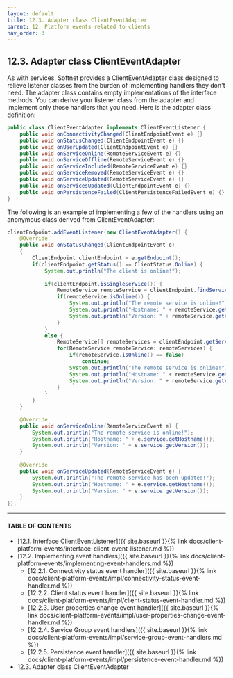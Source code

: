 ```yaml
---
layout: default
title: 12.3. Adapter class ClientEventAdapter
parent: 12. Platform events related to clients
nav_order: 3
---
```


## 12.3. Adapter class ClientEventAdapter

As with services, Softnet provides a <span class="datatype">ClientEventAdapter</span> class designed to relieve listener classes from the burden of implementing handlers they don't need. The adapter class contains empty implementations of the interface methods. You can derive your listener class from the adapter and implement only those handlers that you need. Here is the adapter class definition:
```java
public class ClientEventAdapter implements ClientEventListener {
	public void onConnectivityChanged(ClientEndpointEvent e) {}
	public void onStatusChanged(ClientEndpointEvent e) {}
	public void onUserUpdated(ClientEndpointEvent e) {}
	public void onServiceOnline(RemoteServiceEvent e) {}
	public void onServiceOffline(RemoteServiceEvent e) {}
	public void onServiceIncluded(RemoteServiceEvent e) {}
	public void onServiceRemoved(RemoteServiceEvent e) {}
	public void onServiceUpdated(RemoteServiceEvent e) {}	
	public void onServicesUpdated(ClientEndpointEvent e) {}
	public void onPersistenceFailed(ClientPersistenceFailedEvent e) {}
}
```

The following is an example of implementing a few of the handlers using an anonymous class derived from <span class="datatype">ClientEventAdapter</span>:
```java
clientEndpoint.addEventListener(new ClientEventAdapter() {
    @Override
    public void onStatusChanged(ClientEndpointEvent e)
    {
        ClientEndpoint clientEndpoint = e.getEndpoint();
        if(clientEndpoint.getStatus() == ClientStatus.Online) {
            System.out.println("The client is online!");
					
            if(clientEndpoint.isSingleService()) {						
                RemoteService remoteService = clientEndpoint.findService(0);
                if(remoteService.isOnline()) {
                    System.out.println("The remote service is online!");
                    System.out.println("Hostname: " + remoteService.getHostname());
                    System.out.println("Version: " + remoteService.getVersion());
                }
            }
            else {
                RemoteService[] remoteServices = clientEndpoint.getServices();
                for(RemoteService remoteService: remoteServices) {
                    if(remoteService.isOnline() == false)
                        continue;
                    System.out.println("The remote service is online!");
                    System.out.println("Hostname: " + remoteService.getHostname());
                    System.out.println("Version: " + remoteService.getVersion());
                }
            }
        }
    }
				
    @Override
    public void onServiceOnline(RemoteServiceEvent e) {
        System.out.println("The remote service is online!");			
        System.out.println("Hostname: " + e.service.getHostname());
        System.out.println("Version: " + e.service.getVersion());
    }
				
    @Override
    public void onServiceUpdated(RemoteServiceEvent e) {
        System.out.println("The remote service has been updated!");	
        System.out.println("Hostname: " + e.service.getHostname());
        System.out.println("Version: " + e.service.getVersion());
    }
});
```

---
#### TABLE OF CONTENTS
* [12.1. Interface ClientEventListener]({{ site.baseurl }}{% link docs/client-platform-events/interface-client-event-listener.md %})
* [12.2. Implementing event handlers]({{ site.baseurl }}{% link docs/client-platform-events/implementing-event-handlers.md %})
    * [12.2.1. Connectivity status event handler]({{ site.baseurl }}{% link docs/client-platform-events/impl/connectivity-status-event-handler.md %})
    * [12.2.2. Client status event handler]({{ site.baseurl }}{% link docs/client-platform-events/impl/client-status-event-handler.md %})
    * [12.2.3. User properties change event handler]({{ site.baseurl }}{% link docs/client-platform-events/impl/user-properties-change-event-handler.md %})
    * [12.2.4. Service Group event handlers]({{ site.baseurl }}{% link docs/client-platform-events/impl/service-group-event-handlers.md %})
    * [12.2.5. Persistence event handler]({{ site.baseurl }}{% link docs/client-platform-events/impl/persistence-event-handler.md %})
* 12.3. Adapter class ClientEventAdapter